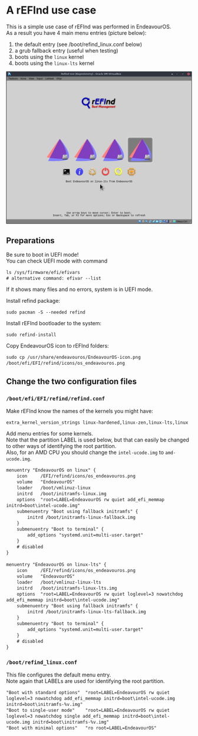 # A rEFInd use case

This is a simple use case of rEFInd was performed in EndeavourOS.<br>
As a result you have 4 main menu entries (picture below):

1. the default entry (see /boot/refind_linux.conf below)
2. a grub fallback entry (useful when testing)
3. boots using the `linux` kernel
4. boots using the `linux-lts` kernel

![](refind.png)

## Preparations

Be sure to boot in UEFI mode!<br>
You can check UEFI mode with command
```
ls /sys/firmware/efi/efivars
# alternative command: efivar --list
```
If it shows many files and no errors, system is in UEFI mode.

Install refind package:
```
sudo pacman -S --needed refind
```


Install rEFInd bootloader to the system:
```
sudo refind-install
```

Copy EndeavourOS icon to rEFInd folders:
```
sudo cp /usr/share/endeavouros/EndeavourOS-icon.png /boot/efi/EFI/refind/icons/os_endeavouros.png
```

## Change the two configuration files

### `/boot/efi/EFI/refind/refind.conf`

Make rEFInd know the names of the kernels you might have:
```
extra_kernel_version_strings linux-hardened,linux-zen,linux-lts,linux
```
Add menu entries for some kernels.<br>
Note that the partition LABEL is used below, but that can easily be changed to other ways of identifying the root partition.<br>
Also, for an AMD CPU you should change the `intel-ucode.img` to `amd-ucode.img`.
```
menuentry "EndeavourOS on linux" {
    icon     /EFI/refind/icons/os_endeavouros.png
    volume   "EndeavourOS"
    loader   /boot/vmlinuz-linux
    initrd   /boot/initramfs-linux.img
    options  "root=LABEL=EndeavourOS rw quiet add_efi_memmap initrd=boot\intel-ucode.img"
    submenuentry "Boot using fallback initramfs" {
        initrd /boot/initramfs-linux-fallback.img
    }
    submenuentry "Boot to terminal" {
        add_options "systemd.unit=multi-user.target"
    }
    # disabled
}

menuentry "EndeavourOS on linux-lts" {
    icon     /EFI/refind/icons/os_endeavouros.png
    volume   "EndeavourOS"
    loader   /boot/vmlinuz-linux-lts
    initrd   /boot/initramfs-linux-lts.img
    options  "root=LABEL=EndeavourOS rw quiet loglevel=3 nowatchdog add_efi_memmap initrd=boot\intel-ucode.img"
    submenuentry "Boot using fallback initramfs" {
        initrd /boot/initramfs-linux-lts-fallback.img
    }
    submenuentry "Boot to terminal" {
        add_options "systemd.unit=multi-user.target"
    }
    # disabled
}
```

### `/boot/refind_linux.conf`

This file configures the default menu entry.<br>
Note again that LABELs are used for identifying the root partition.

```
"Boot with standard options"  "root=LABEL=EndeavourOS rw quiet loglevel=3 nowatchdog add_efi_memmap initrd=boot\intel-ucode.img initrd=boot\initramfs-%v.img"
"Boot to single-user mode"    "root=LABEL=EndeavourOS rw quiet loglevel=3 nowatchdog single add_efi_memmap initrd=boot\intel-ucode.img initrd=boot\initramfs-%v.img"
"Boot with minimal options"   "ro root=LABEL=EndeavourOS"
```
